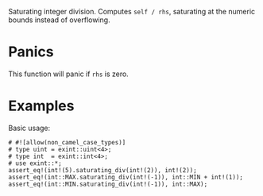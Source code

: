 Saturating integer division. Computes `self / rhs`,
saturating at the numeric bounds instead of overflowing.

# Panics

This function will panic if `rhs` is zero.

# Examples

Basic usage:

```
# #![allow(non_camel_case_types)]
# type uint = exint::uint<4>;
# type int  = exint::int<4>;
# use exint::*;
assert_eq!(int!(5).saturating_div(int!(2)), int!(2));
assert_eq!(int::MAX.saturating_div(int!(-1)), int::MIN + int!(1));
assert_eq!(int::MIN.saturating_div(int!(-1)), int::MAX);
```

